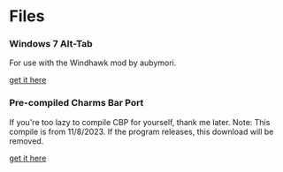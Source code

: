# Files
### Windows 7 Alt-Tab
For use with the Windhawk mod by aubymori.

[get it here](https://github.com/emeraldsucksss/emeraldsucksss.github.io/raw/main/files/AltTab.dll)

### Pre-compiled Charms Bar Port
If you're too lazy to compile CBP for yourself, thank me later.
Note: This compile is from 11/8/2023. If the program releases, this download will be removed.

[get it here](https://github.com/emeraldsucksss/emeraldsucksss.github.io/raw/main/files/CharmsBarPort.rar)

